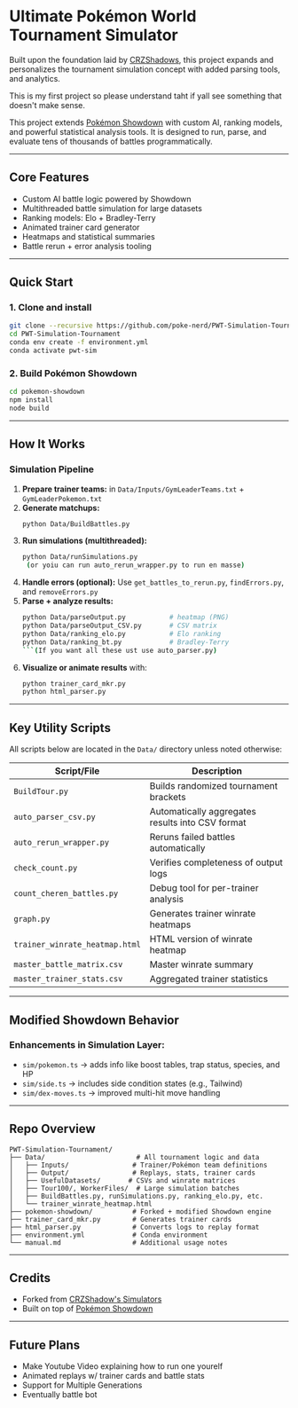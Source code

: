 # Ultimate Pokémon World Tournament Simulator

Built upon the foundation laid by [CRZShadows](https://github.com/cRz-Shadows/Pokemon_Trainer_Tournament_Simulator), this project expands and personalizes the tournament simulation concept with added parsing tools, and analytics.

This is my first project so please understand taht if yall see something that doesn't make sense.

This project extends [Pokémon Showdown](https://github.com/smogon/pokemon-showdown) with custom AI, ranking models, and powerful statistical analysis tools. It is designed to run, parse, and evaluate tens of thousands of battles programmatically.

---

## Core Features
-  Custom AI battle logic powered by Showdown
-  Multithreaded battle simulation for large datasets
-  Ranking models: Elo + Bradley-Terry
-  Animated trainer card generator
-  Heatmaps and statistical summaries
-  Battle rerun + error analysis tooling

---

## Quick Start

### 1. Clone and install
```bash
git clone --recursive https://github.com/poke-nerd/PWT-Simulation-Tournament.git
cd PWT-Simulation-Tournament
conda env create -f environment.yml
conda activate pwt-sim
```

### 2. Build Pokémon Showdown
```bash
cd pokemon-showdown
npm install
node build
```

---

## How It Works

### Simulation Pipeline
1. **Prepare trainer teams:** in `Data/Inputs/GymLeaderTeams.txt` + `GymLeaderPokemon.txt`
2. **Generate matchups:**
   ```bash
   python Data/BuildBattles.py
   ```
3. **Run simulations (multithreaded):**
   ```bash
   python Data/runSimulations.py
	(or yoiu can run auto_rerun_wrapper.py to run en masse)
   ```
4. **Handle errors (optional):**
   Use `get_battles_to_rerun.py`, `findErrors.py`, and `removeErrors.py`
5. **Parse + analyze results:**
   ```bash
   python Data/parseOutput.py           # heatmap (PNG)
   python Data/parseOutput_CSV.py       # CSV matrix
   python Data/ranking_elo.py           # Elo ranking
   python Data/ranking_bt.py            # Bradley-Terry
   ```(If you want all these ust use auto_parser.py)
6. **Visualize or animate results** with:
   ```bash
   python trainer_card_mkr.py
   python html_parser.py
   ```

---

## Key Utility Scripts
All scripts below are located in the `Data/` directory unless noted otherwise:

| Script/File                  | Description |
|-----------------------------|-------------|
| `BuildTour.py`              | Builds randomized tournament brackets |
| `auto_parser_csv.py`        | Automatically aggregates results into CSV format |
| `auto_rerun_wrapper.py`     | Reruns failed battles automatically |
| `check_count.py`            | Verifies completeness of output logs |
| `count_cheren_battles.py`   | Debug tool for per-trainer analysis |
| `graph.py`                  | Generates trainer winrate heatmaps |
| `trainer_winrate_heatmap.html` | HTML version of winrate heatmap |
| `master_battle_matrix.csv`  | Master winrate summary |
| `master_trainer_stats.csv`  | Aggregated trainer statistics |


---

## Modified Showdown Behavior

### Enhancements in Simulation Layer:
- `sim/pokemon.ts` → adds info like boost tables, trap status, species, and HP
- `sim/side.ts` → includes side condition states (e.g., Tailwind)
- `sim/dex-moves.ts` → improved multi-hit move handling

---

## Repo Overview
```
PWT-Simulation-Tournament/
├── Data/                       # All tournament logic and data
│   ├── Inputs/                # Trainer/Pokémon team definitions
│   ├── Output/                # Replays, stats, trainer cards
│   ├── UsefulDatasets/       # CSVs and winrate matrices
│   ├── Tour100/, WorkerFiles/  # Large simulation batches
│   ├── BuildBattles.py, runSimulations.py, ranking_elo.py, etc.
│   └── trainer_winrate_heatmap.html
├── pokemon-showdown/          # Forked + modified Showdown engine
├── trainer_card_mkr.py        # Generates trainer cards
├── html_parser.py             # Converts logs to replay format
├── environment.yml            # Conda environment
└── manual.md                  # Additional usage notes
```

---

## Credits
- Forked from [CRZShadow's Simulators](https://github.com/cRz-Shadows/Pokemon_Trainer_Tournament_Simulator)
- Built on top of [Pokémon Showdown](https://github.com/smogon/pokemon-showdown)

---


## Future Plans
- Make Youtube Video explaining how to run one yourelf
- Animated replays w/ trainer cards and battle stats
- Support for Multiple Generations
- Eventually battle bot

